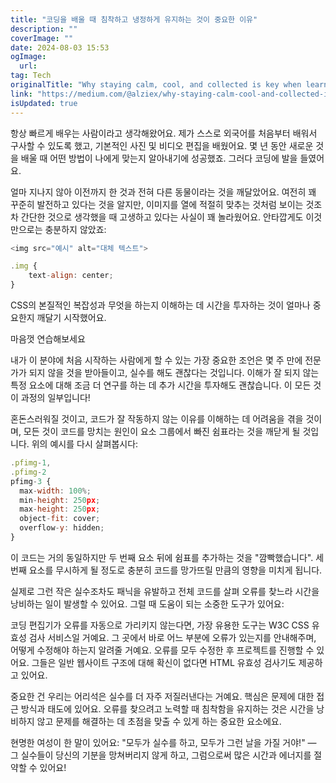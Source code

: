 ```yaml
---
title: "코딩을 배울 때 침착하고 냉정하게 유지하는 것이 중요한 이유"
description: ""
coverImage: ""
date: 2024-08-03 15:53
ogImage:
  url:
tag: Tech
originalTitle: "Why staying calm, cool, and collected is key when learning how to code"
link: "https://medium.com/@alziex/why-staying-calm-cool-and-collected-is-key-when-learning-how-to-code-edae564ff423"
isUpdated: true
---
```


항상 빠르게 배우는 사람이라고 생각해왔어요. 제가 스스로 외국어를 처음부터 배워서 구사할 수 있도록 했고, 기본적인 사진 및 비디오 편집을 배웠어요. 몇 년 동안 새로운 것을 배울 때 어떤 방법이 나에게 맞는지 알아내기에 성공했죠. 그러다 코딩에 발을 들였어요.

얼마 지나지 않아 이전까지 한 것과 전혀 다른 동물이라는 것을 깨달았어요. 여전히 꽤 꾸준히 발전하고 있다는 것을 알지만, 이미지를 열에 적절히 맞추는 것처럼 보이는 것조차 간단한 것으로 생각했을 때 고생하고 있다는 사실이 꽤 놀라웠어요. 안타깝게도 이것만으로는 충분하지 않았죠:

```javascript
<img src="예시" alt="대체 텍스트">

.img {
    text-align: center;
}
```

CSS의 본질적인 복잡성과 무엇을 하는지 이해하는 데 시간을 투자하는 것이 얼마나 중요한지 깨달기 시작했어요.

<!-- seedividend - 사각형 -->

<ins class="adsbygoogle"
     style="display:block"
     data-ad-client="ca-pub-4877378276818686"
     data-ad-slot="1898504329"
     data-ad-format="auto"
     data-full-width-responsive="true"></ins>

<script>
     (adsbygoogle = window.adsbygoogle || []).push({});
</script>

마음껏 연습해보세요

<!-- seedividend - 사각형 -->

<ins class="adsbygoogle"
     style="display:block"
     data-ad-client="ca-pub-4877378276818686"
     data-ad-slot="1898504329"
     data-ad-format="auto"
     data-full-width-responsive="true"></ins>

<script>
     (adsbygoogle = window.adsbygoogle || []).push({});
</script>

내가 이 분야에 처음 시작하는 사람에게 할 수 있는 가장 중요한 조언은 몇 주 만에 전문가가 되지 않을 것을 받아들이고, 실수를 해도 괜찮다는 것입니다. 이해가 잘 되지 않는 특정 요소에 대해 조금 더 연구를 하는 데 추가 시간을 투자해도 괜찮습니다. 이 모든 것이 과정의 일부입니다!

혼돈스러워질 것이고, 코드가 잘 작동하지 않는 이유를 이해하는 데 어려움을 겪을 것이며, 모든 것이 코드를 망치는 원인이 요소 그룹에서 빠진 쉼표라는 것을 깨닫게 될 것입니다. 위의 예시를 다시 살펴봅시다:

```js
.pfimg-1,
.pfimg-2
pfimg-3 {
  max-width: 100%;
  min-height: 250px;
  max-height: 250px;
  object-fit: cover;
  overflow-y: hidden;
}
```

이 코드는 거의 동일하지만 두 번째 요소 뒤에 쉼표를 추가하는 것을 "깜빡했습니다". 세 번째 요소를 무시하게 될 정도로 충분히 코드를 망가뜨릴 만큼의 영향을 미치게 됩니다.

<!-- seedividend - 사각형 -->

<ins class="adsbygoogle"
     style="display:block"
     data-ad-client="ca-pub-4877378276818686"
     data-ad-slot="1898504329"
     data-ad-format="auto"
     data-full-width-responsive="true"></ins>

<script>
     (adsbygoogle = window.adsbygoogle || []).push({});
</script>

실제로 그런 작은 실수조차도 패닉을 유발하고 전체 코드를 살펴 오류를 찾느라 시간을 낭비하는 일이 발생할 수 있어요. 그럴 때 도움이 되는 소중한 도구가 있어요:

코딩 편집기가 오류를 자동으로 가리키지 않는다면, 가장 유용한 도구는 W3C CSS 유효성 검사 서비스일 거예요. 그 곳에서 바로 어느 부분에 오류가 있는지를 안내해주며, 어떻게 수정해야 하는지 알려줄 거예요. 오류를 모두 수정한 후 프로젝트를 진행할 수 있어요. 그들은 일반 웹사이트 구조에 대해 확신이 없다면 HTML 유효성 검사기도 제공하고 있어요.

중요한 건 우리는 어리석은 실수를 더 자주 저질러낸다는 거예요. 핵심은 문제에 대한 접근 방식과 태도에 있어요. 오류를 찾으려고 노력할 때 침착함을 유지하는 것은 시간을 낭비하지 않고 문제를 해결하는 데 초점을 맞출 수 있게 하는 중요한 요소에요.

현명한 여성이 한 말이 있어요: "모두가 실수를 하고, 모두가 그런 날을 가질 거야!" — 그 실수들이 당신의 기분을 망쳐버리지 않게 하고, 그럼으로써 많은 시간과 에너지를 절약할 수 있어요!
